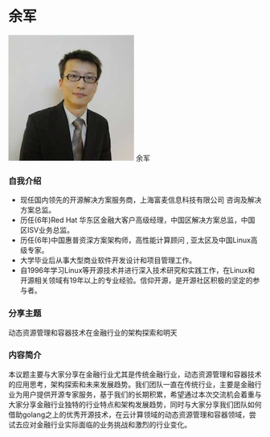 # 余军 #

![](../images/yujun.jpg)
余军

### 自我介绍

- 现任国内领先的开源解决方案服务商，上海富麦信息科技有限公司 咨询及解决方案总监。
- 历任(6年)Red Hat 华东区金融大客户高级经理，中国区解决方案总监，中国区ISV业务总监。
- 历任(6年)中国惠普资深方案架构师，高性能计算顾问 , 亚太区及中国Linux高级专家。
- 大学毕业后从事大型商业软件开发设计和项目管理工作。
- 自1996年学习Linux等开源技术并进行深入技术研究和实践工作，在Linux和开源相关领域有19年以上的专业经验。信仰开源，是开源社区积极的坚定的参与者。

### 分享主题

动态资源管理和容器技术在金融行业的架构探索和明天

### 内容简介

本议题主要与大家分享在金融行业尤其是传统金融行业，动态资源管理和容器技术的应用思考，架构探索和未来发展趋势。我们团队一直在传统行业，主要是金融行业为用户提供开源专家服务，基于我们的长期积累，希望通过本次交流机会着重与大家分享金融行业独特的行业特点和架构发展趋势，同时与大家分享我们团队如何借助golang之上的优秀开源技术，在云计算领域的动态资源管理和容器领域，尝试去应对金融行业实际面临的业务挑战和激烈的行业变化。

